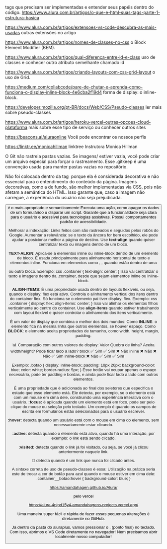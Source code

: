 <!-- Leitura -->  
tags que precisam ser implementadas e entender seus papéis dentro do código.
https://www.alura.com.br/artigos/o-que-e-html-suas-tags-parte-1-estrutura-basica

https://www.alura.com.br/artigos/extensoes-vs-code-descubra-as-mais-usadas  outras extensões no artigo

https://www.alura.com.br/artigos/nomes-de-classes-no-css o Block Element Modifier (BEM).

https://www.alura.com.br/artigos/qual-diferenca-entre-id-e-class uso de classes e conhecer outro atributo semelhante chamado id

https://www.alura.com.br/artigos/criando-layouts-com-css-grid-layout o uso de Grid.

https://medium.com/collabcode/pare-de-chutar-e-aprenda-como-funciona-o-display-inline-block-4e6cba2f19d4 forma de display: o inline-block.

https://developer.mozilla.org/pt-BR/docs/Web/CSS/Pseudo-classes ler mais sobre pseudo-classes

https://www.alura.com.br/artigos/heroku-vercel-outras-opcoes-cloud-plataforma mais sobre esse tipo de serviço ou conhecer outros sites

https://beacons.ai/aluraonline Você pode encontrar os nossos perfis 

https://linktr.ee/monicahillman  linktree Instrutora Monica Hillman

<!-- New-Item imagens\.gitkeep -ItemType File --> 
O Git não rastreia pastas vazias. Se imagens/ estiver vazia, você pode criar um arquivo especial para forçar o rastreamento. Esse .gitkeep é uma convenção usada para manter pastas vazias no repositório.


<!-- Background-image:  -->
Não foi colocada dentro da tag <img> porque ela é considerada decorativa e não essencial para o entendimento do conteúdo da página. Imagens decorativas, como a de fundo, são melhor implementadas via CSS, pois não afetam a semântica do HTML. Isso garante que, caso a imagem não carregue, a experiência do usuário não seja prejudicada. 

<!-- Button e Ancora <a> -->
 <button> é o mais apropriado e semanticamente 
    Executa uma ação, como apagar os dados de um formulárioo u disparar um script.
    Garante que a funcionalidade seja clara para o usuário e acessível para tecnologias assistivas. 
    Possui comportamentos padrão de acessibilidade.
 
 <a> Melhorar a indexação: 
    Links feitos com <a> são rastreados e seguidos pelos robôs do Google.
    Aumentar a relevância: se o texto da âncora for bem escolhido, ele pode ajudar a posicionar melhor a página de destino.
    Use **text-align** quando quiser centralizar texto ou imagens dentro de um bloco.


<!--  Text-align e Align-Items -->

**TEXT-ALIGN**:
Aplica-se a elementos inline ou inline-block dentro de um elemento de bloco. É usada principalmente para alinhamento horizontal de texto e elementos inline. Funciona em elementos como <span>, <img>, <a> quando estão dentro de uma <div> ou outro bloco.
Exemplo:
css
.container {
  text-align: center;
}
Isso vai centralizar o texto e imagens dentro da .container, desde que sejam elementos inline ou inline-block.

**ALIGN-ITEMS**:
É uma propriedade usada dentro de layouts flexíveis, ou seja, quando o display: flex está ativo. Controla o alinhamento vertical dos itens dentro do container flex. Só funciona se o elemento pai tiver display: flex.
Exemplo:
css
.container {
  display: flex;
  align-items: center;
}
Isso vai alinhar os elementos filhos verticalmente ao centro do container.
Use **align-items** quando estiver trabalhando com layout flexível e quiser controlar o alinhamento dos itens verticalmente.

<!-- display: inline-block -->
É um valor de display que combina o melhor dos dois mundos:
Como **INLINE**: o elemento fica na mesma linha que outros elementos, se houver espaço.
Como **BLOCK**: o elemento aceita propriedades de tamanho, como width, height, margin, padding.

📊 Comparação com outros valores de display:
Valor	Quebra de linha?	Aceita width/height?	Pode ficar lado a lado?
block	✅ Sim	✅ Sim	❌ Não
inline	❌ Não	❌ Não	✅ Sim
inline-block	❌ Não	✅ Sim	✅ Sim

Exemplo:
  .botao {
  display: inline-block;
  padding: 10px 20px;
  background-color: blue;
  color: white;
  border-radius: 5px;
}
Esse botão vai ocupar apenas o espaço necessário, pode ter padding e bordas, e ainda pode ficar lado a lado com outros elementos.

<!-- Pseudo-classe -->
É uma propriedade que é adicionada ao final dos seletores que especifica o estado que esse elemento está. Ele detecta, por exemplo, se o elemento está com um mouse em cima dele, construindo uma experiência interativa com o usuário. 
**:focus:** é aplicada quando um elemento está em foco, pode ser pelo clique do mouse ou seleção pelo teclado. Um exemplo é quando os campos de escrita em formulários estão selecionados para o usuário escrever.

**:hover:** detecta quando um usuário está com o mouse em cima do elemento, sem necessariamente estar clicando.

**:active:** detecta quando o elemento está ativo, quando há uma interação, por exemplo: o link <a> está sendo clicado.

**:visited:** detecta quando o link <a> já foi visitado, ou seja, se você já clicou anteriormente naquele link.

**:link:** detecta quando é um link <a> que nunca foi clicado antes.

A sintaxe correta de uso de pseudo-classes é essa:
Utilização na prática seria este de trocar a cor do botão para azul quando o mouse estiver em cima dele:
.container__botao:hover {
  background-color: blue;
}

https://amandahagen.github.io/Alura/

pelo vercel

https://alura-4pipd15y4-amandahagens-projects.vercel.app/

Uma maneira super fácil e rápida de fazer essas pequenas alterações é diretamente no GitHub.

Já dentro da pasta do aluraplus, vamos pressionar o . (ponto final) no teclado. Com isso, abrimos o VS Code diretamente no navegador! Nem precisamos abrir localmente nosso computador!